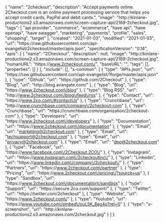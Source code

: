 {
    "name": "2checkout",
    "description": "Accept payments online. 2Checkout.com is an online payment processing service that helps you accept credit cards, PayPal and debit cards.",
    "image": "http:\/\/kinlane-productions2.s3.amazonaws.com\/screen-capture-api\/2169-2checkout.jpg",
    "tags": [
        "api provider",
        "commerce",
        "ecommerce",
        "have api",
        "have openapi",
        "have swagger",
        "marketing",
        "payments",
        "profile",
        "sales",
        "shopping",
        "target"
    ],
    "created": "2021-01-03",
    "modified": "2021-01-03",
    "url": "https:\/\/raw.githubusercontent.com\/api-evangelist\/2checkout\/master\/apis.json",
    "specificationVersion": "0.14",
    "apis": [
        {
            "name": "2Checkout",
            "description": null,
            "image": "http:\/\/kinlane-productions2.s3.amazonaws.com\/screen-capture-api\/2169-2checkout.jpg",
            "humanURL": "https:\/\/www.2checkout.com\/",
            "baseURL": "",
            "tags": [],
            "properties": []
        }
    ],
    "include": [],
    "x-common": [
        {
            "type": "APIs.json",
            "url": "https:\/\/raw.githubusercontent.com\/api-evangelist\/1forge\/master\/apis.json"
        },
        {
            "type": "Github",
            "url": "https:\/\/github.com\/2Checkout"
        },
        {
            "type": "Blog",
            "url": "http:\/\/blog.avangate.com\/"
        },
        {
            "type": "Blog",
            "url": "https:\/\/www.2checkout.com\/blog"
        },
        {
            "type": "Blog RSS",
            "url": "http:\/\/www.2checkout.com\/blog\/feed\/rss"
        },
        {
            "type": "Contact",
            "url": "https:\/\/www.2co.com\/#contactUs"
        },
        {
            "type": "Crunchbase",
            "url": "http:\/\/www.crunchbase.com\/company\/2checkout-com"
        },
        {
            "type": "Crunchbase",
            "url": "https:\/\/crunchbase.com\/organization\/2checkout-com"
        },
        {
            "type": "Developers",
            "url": "https:\/\/www.2checkout.com\/developers"
        },
        {
            "type": "Documentation",
            "url": "https:\/\/www.2checkout.com\/documentation"
        },
        {
            "type": "Email",
            "url": "marketing@2checkout.com"
        },
        {
            "type": "Email",
            "url": "techsupport@2checkout.com"
        },
        {
            "type": "Email",
            "url": "privacy@2checkout.com"
        },
        {
            "type": "Email",
            "url": "dpo@2checkout.com"
        },
        {
            "type": "Facebook",
            "url": "https:\/\/www.facebook.com\/2Checkout.2CO\/"
        },
        {
            "type": "Instagram",
            "url": "https:\/\/www.instagram.com\/2checkoutinc\/"
        },
        {
            "type": "Linkedin",
            "url": "https:\/\/www.linkedin.com\/company\/2checkout\/"
        },
        {
            "type": "Partners",
            "url": "https:\/\/www.2checkout.com\/partner"
        },
        {
            "type": "Pricing",
            "url": "https:\/\/www.2checkout.com\/pricing\/?source=us"
        },
        {
            "type": "Sandbox",
            "url": "https:\/\/www.2checkout.com\/documentation\/sandbox"
        },
        {
            "type": "Support",
            "url": "https:\/\/secure.2co.com\/support\/"
        },
        {
            "type": "Twitter",
            "url": "https:\/\/twitter.com\/2checkout"
        },
        {
            "type": "Website",
            "url": "https:\/\/www.2checkout.com\/"
        },
        {
            "type": "Youtube",
            "url": "https:\/\/www.youtube.com\/embed\/ouL5K_8ag4o?rel=0"
        },
        {
            "type": "x-screenshot",
            "url": "http:\/\/kinlane-productions2.s3.amazonaws.com\/2checkout.jpg"
        }
    ]
}
